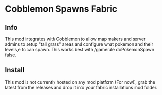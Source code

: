 # Cobblemon Spawns Fabric

## Info

This mod integrates with Cobblemon to allow map makers and server admins to setup "tall grass" areas and configure what pokemon and their levels,e tc can spawn. This works best with /gamerule doPokemonSpawn false.

## Install
This mod is not currently hosted on any mod platform (For now!), grab the latest from the releases and drop it into your fabric installations mod folder.